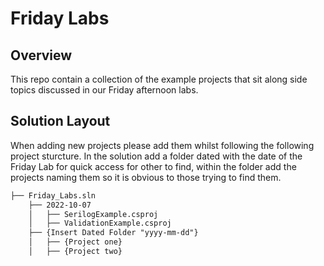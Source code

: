 # Friday Labs

## Overview
This repo contain a collection of the example projects that sit along side topics discussed in our Friday afternoon labs.


## Solution Layout
When adding new projects please add them whilst following the following project sturcture. 
In the solution add a folder dated with the date of the Friday Lab for quick access for other to find, within the folder add the projects naming them so it is obvious to those trying to find them.

```markdown
├── Friday_Labs.sln
    ├── 2022-10-07
    │   ├── SerilogExample.csproj
    │   ├── ValidationExample.csproj
    ├── {Insert Dated Folder "yyyy-mm-dd"}
    │   ├── {Project one}
    │   ├── {Project two}

```

